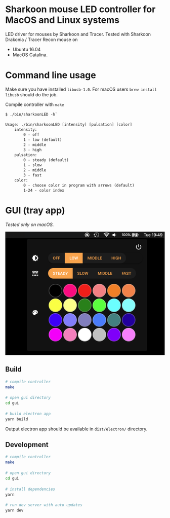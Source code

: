 # Sharkoon mouse LED controller for MacOS and Linux systems

LED driver for mouses by Sharkoon and Tracer. Tested with Sharkoon Drakonia / Tracer Recon mouse on
- Ubuntu 16.04
- MacOS Catalina.

# Command line usage

Make sure you have installed `libusb-1.0`. For macOS users `brew install libusb` should do the job.

Compile controller with `make`

	$ ./bin/sharkoonLED -h`

	Usage: ./bin/sharkoonLED [intensity] [pulsation] [color]
		intensity:
			0 - off
			1 - low (default)
			2 - middle
			3 - high
		pulsation:
			0 - steady (default)
			1 - slow
			2 - middle
			3 - fast
		color:
			0 - choose color in program with arrows (default)
			1-24 - color index


# GUI (tray app)
*Tested only on macOS.*

![Screenshot of GUI](./screenshot.png)

## Build

```sh
# compile controller
make

# open gui directory
cd gui

# build electron app
yarn build
```

Output electron app should be available in `dist/electron/` directory.

## Development
```sh
# compile controller
make

# open gui directory
cd gui

# install dependencies
yarn

# run dev server with auto updates
yarn dev
```
